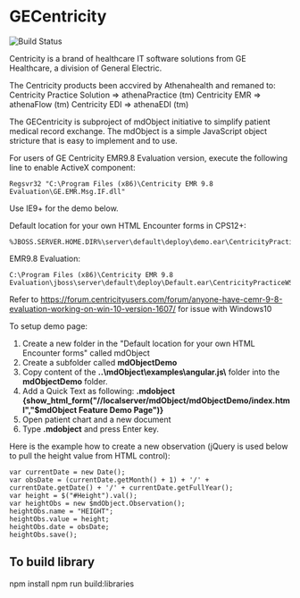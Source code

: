 
GECentricity
============

![Build Status](https://github.com/mdObject/GECentricity/workflows/mdObject%20-%20Master/badge.svg)

Centricity is a brand of healthcare IT software solutions from GE Healthcare, a division of General Electric.

The Centricity products been accvired by Athenahealth and remaned to:
    Centricity Practice Solution => athenaPractice (tm)
    Centricity EMR => athenaFlow (tm)
    Centricity EDI => athenaEDI (tm)

The GECentricity is subproject of mdObject initiative to simplify patient medical record exchange.
The mdObject is a simple JavaScript object stricture that is easy to implement and to use.

For users of GE Centricity EMR9.8 Evaluation version, execute the following line to enable ActiveX component:  

	Regsvr32 "C:\Program Files (x86)\Centricity EMR 9.8 Evaluation\GE.EMR.Msg.IF.dll"

Use IE9+ for the demo below. 

Default location for your own HTML Encounter forms in CPS12+:

	%JBOSS.SERVER.HOME.DIR%\server\default\deploy\demo.ear\CentricityPracticeWS.war\
EMR9.8 Evaluation: 
	
	C:\Program Files (x86)\Centricity EMR 9.8 Evaluation\jboss\server\default\deploy\Default.ear\CentricityPracticeWS.war\

Refer to https://forum.centricityusers.com/forum/anyone-have-cemr-9-8-evaluation-working-on-win-10-version-1607/ for issue with Windows10

To setup demo page:

1. Create a new folder in the "Default location for your own HTML Encounter forms" called mdObject
2. Create a subfolder called __mdObjectDemo__
3. Copy content of the __\.\.\\mdObject\\examples\\angular.js\\__ folder into the __mdObjectDemo__ folder.
4. Add a Quick Text as following:
__.mdobject__  
__{show_html_form("//localserver/mdObject/mdObjectDemo/index.html","$mdObject Feature Demo Page")}__
5. Open patient chart and a new document 
6. Type __.mdobject__ and press Enter key.



Here is the example how to create a new observation (jQuery is used below to pull the height value from HTML control):

    var currentDate = new Date();
    var obsDate = (currentDate.getMonth() + 1) + '/' + currentDate.getDate() + '/' + currentDate.getFullYear();
    var height = $("#Height").val();
    var heightObs = new $mdObject.Observation();
    heightObs.name = "HEIGHT";
    heightObs.value = height;
    heightObs.date = obsDate;
    heightObs.save();

## To build library
npm install
npm run build:libraries


